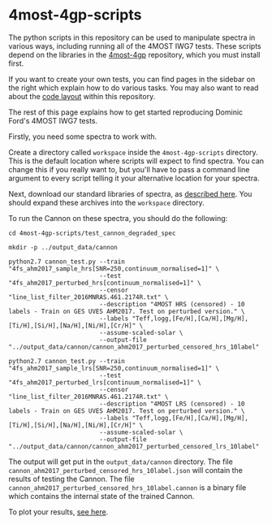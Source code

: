 # 4most-4gp-scripts

The python scripts in this repository can be used to manipulate spectra in various ways, including running
all of the 4MOST IWG7 tests. These scripts depend on the libraries in the
[4most-4gp](https://github.com/dcf21/4most-4gp)
repository, which you must install first.

If you want to create your own tests, you can find pages in the sidebar on the right which explain how to do
various tasks. You may also want to read about the 
[code layout](structure)
within this repository.

The rest of this page explains how to get started reproducing Dominic Ford's 4MOST IWG7 tests.

Firstly, you need some spectra to work with.

Create a directory called `workspace` inside the `4most-4gp-scripts` directory. This is the default location where
scripts will expect to find spectra. You can change this if you really want to, but you'll have to pass a
command line argument to every script telling it your alternative location for your spectra.

Next, download our standard libraries of spectra, as [described here](spectra). You should expand these archives
into the `workspace` directory.

To run the Cannon on these spectra, you should do the following:

```
cd 4most-4gp-scripts/test_cannon_degraded_spec
 
mkdir -p ../output_data/cannon
 
python2.7 cannon_test.py --train "4fs_ahm2017_sample_hrs[SNR=250,continuum_normalised=1]" \
                         --test "4fs_ahm2017_perturbed_hrs[continuum_normalised=1]" \
                         --censor "line_list_filter_2016MNRAS.461.2174R.txt" \
                         --description "4MOST HRS (censored) - 10 labels - Train on GES UVES AHM2017. Test on perturbed version." \
                         --labels "Teff,logg,[Fe/H],[Ca/H],[Mg/H],[Ti/H],[Si/H],[Na/H],[Ni/H],[Cr/H]" \
                         --assume-scaled-solar \
                         --output-file "../output_data/cannon/cannon_ahm2017_perturbed_censored_hrs_10label"
                         
python2.7 cannon_test.py --train "4fs_ahm2017_sample_lrs[SNR=250,continuum_normalised=1]" \
                         --test "4fs_ahm2017_perturbed_lrs[continuum_normalised=1]" \
                         --censor "line_list_filter_2016MNRAS.461.2174R.txt" \
                         --description "4MOST LRS (censored) - 10 labels - Train on GES UVES AHM2017. Test on perturbed version." \
                         --labels "Teff,logg,[Fe/H],[Ca/H],[Mg/H],[Ti/H],[Si/H],[Na/H],[Ni/H],[Cr/H]" \
                         --assume-scaled-solar \
                         --output-file "../output_data/cannon/cannon_ahm2017_perturbed_censored_lrs_10label"
```

The output will get put in the `output_data/cannon` directory. The file `cannon_ahm2017_perturbed_censored_hrs_10label.json`
will contain the results of testing the Cannon. The file `cannon_ahm2017_perturbed_censored_hrs_10label.cannon` is a binary
file which contains the internal state of the trained Cannon.


To plot your results, [see here](visualisation).
